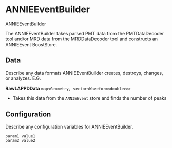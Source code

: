 # ANNIEEventBuilder

ANNIEEventBuilder

The ANNIEEventBuilder takes parsed PMT data from the PMTDataDecoder tool and/or
MRD data from the MRDDataDecoder tool and
constructs an ANNIEEvent BoostStore.



## Data

Describe any data formats ANNIEEventBuilder creates, destroys, changes, or analyzes. E.G.

**RawLAPPDData** `map<Geometry, vector<Waveform<double>>>`
* Takes this data from the `ANNIEEvent` store and finds the number of peaks


## Configuration

Describe any configuration variables for ANNIEEventBuilder.

```
param1 value1
param2 value2
```
